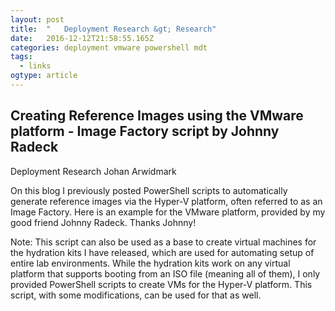 ```yaml
---
layout: post
title:  "	Deployment Research &gt; Research"
date:   2016-12-12T21:58:55.165Z
categories: deployment vmware powershell mdt
tags:
  - links
ogtype: article
---
```


## Creating Reference Images using the VMware platform - Image Factory script by Johnny Radeck

Deployment Research
Johan Arwidmark

On this blog I previously posted PowerShell scripts to automatically generate reference images via the Hyper-V platform, often referred to as an Image Factory. Here is an example for the VMware platform, provided by my good friend Johnny Radeck. Thanks Johnny!

Note: This script can also be used as a base to create virtual machines for the hydration kits I have released, which are used for automating setup of entire lab environments. While the hydration kits work on any virtual platform that supports booting from an ISO file (meaning all of them), I only provided PowerShell scripts to create VMs for the Hyper-V platform. This script, with some modifications, can be used for that as well.
